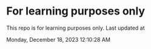 # For learning purposes only
This repo is for learning purposes only.
Last updated at

Monday, December 18, 2023 12:10:28 AM

